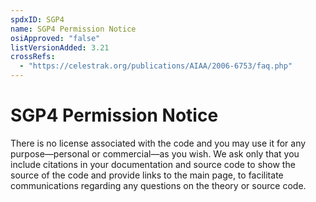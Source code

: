 ```yaml
---
spdxID: SGP4
name: SGP4 Permission Notice
osiApproved: "false"
listVersionAdded: 3.21
crossRefs: 
  - "https://celestrak.org/publications/AIAA/2006-6753/faq.php"
---
```


# SGP4 Permission Notice

There is no license associated with the code and you may use it for any purpose—personal or commercial—as you wish. We ask only that you include citations in your documentation and source code to show the source of the code and provide links to the main page, to facilitate communications regarding any questions on the theory or source code.
